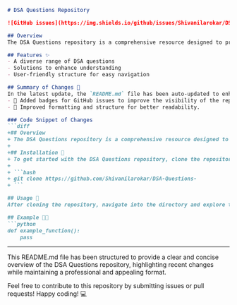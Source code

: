 ```markdown
# DSA Questions Repository

![GitHub issues](https://img.shields.io/github/issues/Shivanilarokar/DSA-Questions-) ![GitHub forks](https://img.shields.io/github/forks/Shivanilarokar/DSA-Questions-) ![GitHub stars](https://img.shields.io/github/stars/Shivanilarokar/DSA-Questions-)

## Overview
The DSA Questions repository is a comprehensive resource designed to provide a collection of Data Structures and Algorithms (DSA) questions to help you enhance your coding skills and prepare for technical interviews.

## Features ✨
- A diverse range of DSA questions
- Solutions to enhance understanding
- User-friendly structure for easy navigation

## Summary of Changes 💖
In the latest update, the `README.md` file has been auto-updated to enhance clarity and presentation. Key modifications include:
- 🔧 Added badges for GitHub issues to improve the visibility of the repository's activity.
- 📖 Improved formatting and structure for better readability.

### Code Snippet of Changes
```diff
+## Overview
+ The DSA Questions repository is a comprehensive resource designed to provide a collection of Data Structures and Algorithms (DSA) questions to help you enhance your coding skills and prepare for technical interviews.
+
+## Installation 🚀
+ To get started with the DSA Questions repository, clone the repository using the following command:
+
+ ```bash
+ git clone https://github.com/Shivanilarokar/DSA-Questions-
+ ```

## Usage 📍
After cloning the repository, navigate into the directory and explore the various DSA questions provided. You can also contribute by adding more questions and solutions.

## Example 👨‍💻
```python
def example_function():
    pass
```

---

This README.md file has been structured to provide a clear and concise overview of the DSA Questions repository, highlighting recent changes while maintaining a professional and appealing format.

Feel free to contribute to this repository by submitting issues or pull requests! Happy coding! 💻
```